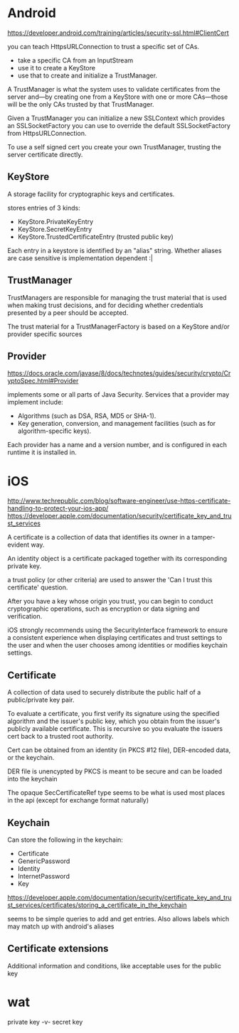 # Android

https://developer.android.com/training/articles/security-ssl.html#ClientCert

you can teach HttpsURLConnection to trust a specific set of CAs.
- take a specific CA from an InputStream
- use it to create a KeyStore
- use that to create and initialize a TrustManager.

A TrustManager is what the system uses to validate certificates from
the server and—by creating one from a KeyStore with one or more
CAs—those will be the only CAs trusted by that TrustManager.

Given a TrustManager you can initialize a new SSLContext which
provides an SSLSocketFactory you can use to override the default
SSLSocketFactory from HttpsURLConnection.

To use a self signed cert you create your own TrustManager, trusting
the server certificate directly.

## KeyStore

A storage facility for cryptographic keys and certificates.

stores entries of 3 kinds:
- KeyStore.PrivateKeyEntry 
- KeyStore.SecretKeyEntry
- KeyStore.TrustedCertificateEntry (trusted public key)

Each entry in a keystore is identified by an "alias" string.
Whether aliases are case sensitive is implementation dependent :|


## TrustManager

TrustManagers are responsible for managing the trust material that is
used when making trust decisions, and for deciding whether credentials
presented by a peer should be accepted.

The trust material for a TrustManagerFactory is based on a KeyStore
and/or provider specific sources

## Provider

https://docs.oracle.com/javase/8/docs/technotes/guides/security/crypto/CryptoSpec.html#Provider

implements some or all parts of Java Security. Services that
a provider may implement include:

- Algorithms (such as DSA, RSA, MD5 or SHA-1).
- Key generation, conversion, and management facilities (such as for
  algorithm-specific keys).

Each provider has a name and a version number, and is configured in
each runtime it is installed in.

# iOS
http://www.techrepublic.com/blog/software-engineer/use-https-certificate-handling-to-protect-your-ios-app/
https://developer.apple.com/documentation/security/certificate_key_and_trust_services

A certificate is a collection of data that identifies its owner in a
tamper-evident way.

An identity object is a certificate packaged together with its
corresponding private key.

a trust policy (or other criteria) are used to answer the 'Can I trust
this certificate' question.

After you have a key whose origin you trust, you can begin to conduct
cryptographic operations, such as encryption or data signing and
verification.

iOS strongly recommends using the SecurityInterface framework to
ensure a consistent experience when displaying certificates and trust
settings to the user and when the user chooses among identities or
modifies keychain settings.

## Certificate

A collection of data used to securely distribute the public half of a public/private key pair.

To evaluate a certificate, you first verify its signature using the
specified algorithm and the issuer's public key, which you obtain from
the issuer's publicly available certificate. This is recursive so you
evaluate the issuers cert back to a trusted root authority.

Cert can be obtained from an identity (in PKCS #12 file), DER-encoded data, or the keychain.

DER file is unencypted by PKCS is meant to be secure and can be loaded into the keychain

The opaque SecCertificateRef type seems to be what is used most places in the api (except for exchange format naturally)

## Keychain 

Can store the following in the keychain:
- Certificate
- GenericPassword
- Identity
- InternetPassword
- Key

https://developer.apple.com/documentation/security/certificate_key_and_trust_services/certificates/storing_a_certificate_in_the_keychain

seems to be simple queries to add and get entries. Also allows labels
which may match up with android's aliases

## Certificate extensions

Additional information and conditions, like acceptable uses for the public key

# wat

private key -v- secret key

